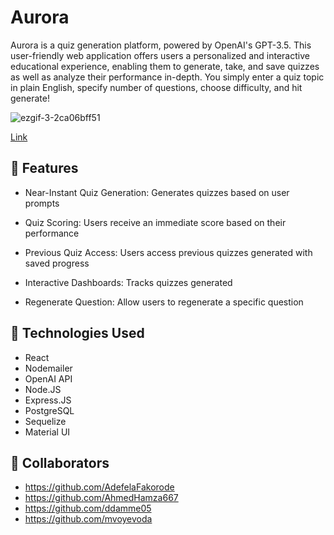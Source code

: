 
# Aurora 

Aurora is a quiz generation platform, powered by OpenAI's GPT-3.5. This user-friendly web application offers users a personalized and interactive educational experience, enabling them to generate, take, and save quizzes as well as analyze their performance in-depth. You simply enter a quiz topic in plain English, specify number of questions, choose difficulty, and hit generate!

![ezgif-3-2ca06bff51](https://github.com/mvoyevoda/Aurora/assets/102834064/4cebac36-9a27-42b0-a0f1-7add53372118)

[Link](https://rb.gy/u53l8)
## 💫 Features

- Near-Instant Quiz Generation: Generates quizzes based on user prompts

- Quiz Scoring: Users receive an immediate score based on their performance

- Previous Quiz Access: Users access previous quizzes generated with saved progress

- Interactive Dashboards: Tracks quizzes generated

- Regenerate Question: Allow users to regenerate a specific question
## 🧪 Technologies Used
- React
- Nodemailer
- OpenAI API
- Node.JS
- Express.JS
- PostgreSQL
- Sequelize
- Material UI
  
## 🤝 Collaborators

- https://github.com/AdefelaFakorode
- https://github.com/AhmedHamza667
- https://github.com/ddamme05
- https://github.com/mvoyevoda
